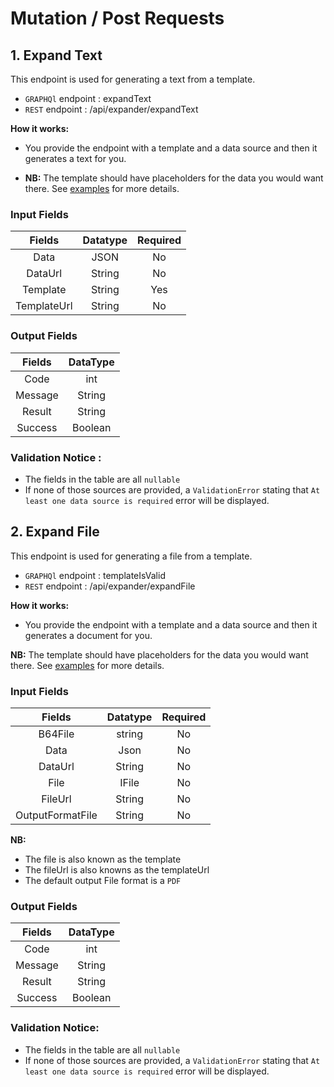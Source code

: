# Mutation / Post Requests

## 1. Expand Text 

This endpoint is used for generating a text from a template.

- `GRAPHQl` endpoint : expandText
- `REST` endpoint : /api/expander/expandText

**How it works:** 

- You provide the endpoint with a template and a data source and then it generates a text for you.

- **NB:** The template should have placeholders for the data you would want there. See [examples](/guide/example) for more details.

### Input Fields

| Fields | Datatype | Required |
| :---: | :---: | :----: |
|Data| JSON | No |
|DataUrl | String |No|
|Template | String | Yes|
|TemplateUrl|String|No|


### Output Fields


| Fields | DataType | 
|:---: | :---: |
| Code| int |
| Message | String |
| Result | String |
| Success | Boolean |

### Validation Notice :

- The fields in the table are all `nullable` 
- If none of those sources are provided, a `ValidationError` stating that ` At least one data source is required ` error will be displayed.


## 2. Expand File 

This endpoint is used for generating a file from a template.

- `GRAPHQl` endpoint : templateIsValid
- `REST` endpoint : /api/expander/expandFile

**How it works:**

- You provide the endpoint with a template and a data source and then it generates a document for you.

**NB:** The template should have placeholders for the data you would want there. See [examples](/guide/example) for more details.


### Input Fields

| Fields | Datatype | Required |
| :---: | :---: | :----: |
| B64File | string | No |
| Data | Json | No |
| DataUrl | String | No |
| File | IFile | No |
| FileUrl | String | No|
|OutputFormatFile | String | No |

**NB:** 
- The file is also known as the template
- The fileUrl is also knowns as the templateUrl
- The default output File format is a `PDF`


### Output Fields


| Fields | DataType | 
|:---: | :---: |
| Code| int |
| Message | String |
| Result | String |
| Success | Boolean |

### Validation Notice:

- The fields in the table are all `nullable` 
- If none of those sources are provided, a `ValidationError` stating that ` At least one data source is required ` error will be displayed.









